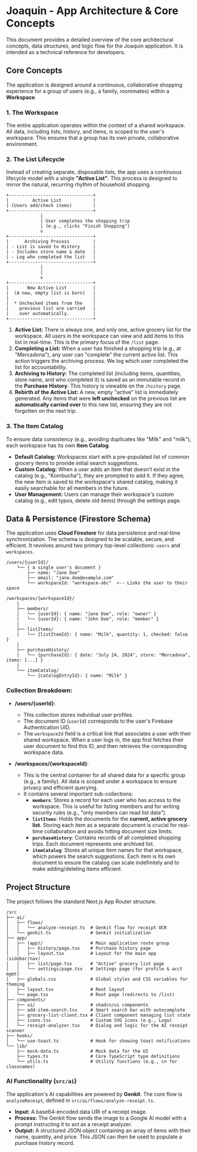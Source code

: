# Joaquin - App Architecture & Core Concepts

This document provides a detailed overview of the core architectural concepts, data structures, and logic flow for the Joaquin application. It is intended as a technical reference for developers.

## Core Concepts

The application is designed around a continuous, collaborative shopping experience for a group of users (e.g., a family, roommates) within a **Workspace**.

### 1. The Workspace

The entire application operates within the context of a shared workspace. All data, including lists, history, and items, is scoped to the user's workspace. This ensures that a group has its own private, collaborative environment.

### 2. The List Lifecycle

Instead of creating separate, disposable lists, the app uses a continuous lifecycle model with a single **"Active List"**. This process is designed to mirror the natural, recurring rhythm of household shopping.

```
+--------------------------------+
|         Active List            |
| (Users add/check items)        |
+--------------------------------+
             |
             | User completes the shopping trip
             | (e.g., clicks "Finish Shopping")
             v
+--------------------------------+
|      Archiving Process         |
| - List is saved to History     |
| - Includes store name & date   |
| - Log who completed the list   |
+--------------------------------+
             |
             |
             v
+--------------------------------+
|       New Active List          |
|  (A new, empty list is born)   |
|                                |
|  * Unchecked items from the    |
|    previous list are carried   |
|    over automatically.         |
+--------------------------------+
```

1.  **Active List:** There is always one, and only one, active grocery list for the workspace. All users in the workspace can view and add items to this list in real-time. This is the primary focus of the `/list` page.
2.  **Completing a List:** When a user has finished a shopping trip (e.g., at "Mercadona"), any user can "complete" the current active list. This action triggers the archiving process. We log which user completed the list for accountability.
3.  **Archiving to History:** The completed list (including items, quantities, store name, and who completed it) is saved as an immutable record in the **Purchase History**. This history is viewable on the `/history` page.
4.  **Rebirth of the Active List:** A new, empty "active" list is immediately generated. Any items that were **left unchecked** on the previous list are **automatically carried over** to this new list, ensuring they are not forgotten on the next trip.

### 3. The Item Catalog

To ensure data consistency (e.g., avoiding duplicates like "Milk" and "milk"), each workspace has its own **Item Catalog**.

*   **Default Catalog:** Workspaces start with a pre-populated list of common grocery items to provide initial search suggestions.
*   **Custom Catalog:** When a user adds an item that doesn't exist in the catalog (e.g., "Kombucha"), they are prompted to add it. If they agree, the new item is saved to the workspace's shared catalog, making it easily searchable for all members in the future.
*   **User Management:** Users can manage their workspace's custom catalog (e.g., edit typos, delete old items) through the settings page.

## Data & Persistence (Firestore Schema)

The application uses **Cloud Firestore** for data persistence and real-time synchronization. The schema is designed to be scalable, secure, and efficient. It revolves around two primary top-level collections: `users` and `workspaces`.

```
/users/{userId}/
    └── { a single user's document }
        ├── name: "Jane Doe"
        ├── email: "jane.doe@example.com"
        └── workspaceId: "workspace-abc"  <-- Links the user to their space

/workspaces/{workspaceId}/
    |
    ├── members/
    |   └── {userId}: { name: "Jane Doe", role: "owner" }
    |   └── {userId}: { name: "John Doe", role: "member" }
    |
    ├── listItems/
    |   └── {listItemId}: { name: "Milk", quantity: 1, checked: false }
    |
    ├── purchaseHistory/
    |   └── {purchaseId}: { date: "July 24, 2024", store: "Mercadona", items: [...] }
    |
    └── itemCatalog/
        └── {catalogEntryId}: { name: "Milk" }
```

### Collection Breakdown:

*   **/users/{userId}**:
    *   This collection stores individual user profiles.
    *   The document ID (`userId`) corresponds to the user's Firebase Authentication UID.
    *   The `workspaceId` field is a critical link that associates a user with their shared workspace. When a user logs in, the app first fetches their user document to find this ID, and then retrieves the corresponding workspace data.

*   **/workspaces/{workspaceId}**:
    *   This is the central container for all shared data for a specific group (e.g., a family). All data is scoped under a workspace to ensure privacy and efficient querying.
    *   It contains several important sub-collections:
        *   **`members`**: Stores a record for each user who has access to the workspace. This is useful for listing members and for writing security rules (e.g., "only members can read list data").
        *   **`listItems`**: Holds the documents for the **current, active grocery list**. Storing each item as a separate document is crucial for real-time collaboration and avoids hitting document size limits.
        *   **`purchaseHistory`**: Contains records of all completed shopping trips. Each document represents one archived list.
        *   **`itemCatalog`**: Stores all unique item names for that workspace, which powers the search suggestions. Each item is its own document to ensure the catalog can scale indefinitely and to make adding/deleting items efficient.

## Project Structure

The project follows the standard Next.js App Router structure.

```
/src
├── ai/
│   ├── flows/
│   │   └── analyze-receipt.ts  # Genkit flow for receipt OCR
│   └── genkit.ts               # Genkit initialization
├── app/
│   ├── (app)/                  # Main application route group
│   │   ├── history/page.tsx    # Purchase history page
│   │   ├── layout.tsx          # Layout for the main app (sidebar/nav)
│   │   ├── list/page.tsx       # "Active" grocery list page
│   │   └── settings/page.tsx   # Settings page (for profile & acct mgmt)
│   ├── globals.css             # Global styles and CSS variables for theming
│   ├── layout.tsx              # Root layout
│   └── page.tsx                # Root page (redirects to /list)
├── components/
│   ├── ui/                     # shadcn/ui components
│   ├── add-item-search.tsx     # Smart search bar with autocomplete
│   ├── grocery-list-client.tsx # Client component managing list state
│   ├── icons.tsx               # Custom SVG icons (e.g., Logo)
│   └── receipt-analyzer.tsx    # Dialog and logic for the AI receipt scanner
├── hooks/
│   └── use-toast.ts            # Hook for showing toast notifications
└── lib/
    ├── mock-data.ts            # Mock data for the UI
    ├── types.ts                # Core TypeScript type definitions
    └── utils.ts                # Utility functions (e.g., cn for classnames)
```

### AI Functionality (`src/ai`)

The application's AI capabilities are powered by **Genkit**. The core flow is `analyzeReceipt`, defined in `src/ai/flows/analyze-receipt.ts`.

-   **Input:** A base64-encoded data URI of a receipt image.
-   **Process:** The Genkit flow sends the image to a Google AI model with a prompt instructing it to act as a receipt analyzer.
-   **Output:** A structured JSON object containing an array of items with their name, quantity, and price. This JSON can then be used to populate a purchase history record.
